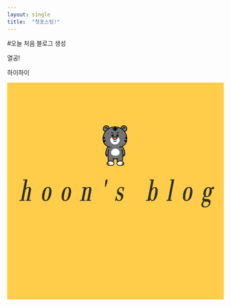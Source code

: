 ```yaml
---
layout: single
title:  "첫포스팅!"
---
```


#오늘 처음 블로그 생성

열공!

하이하이

![yhoons](../images/2022-03-27-first/yhoons.png)
